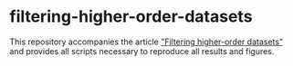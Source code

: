 # filtering-higher-order-datasets

This repository accompanies the article ["Filtering higher-order datasets"](https://doi.org/10.1088%2F2632-072X%2Fad253a) and provides all scripts necessary to reproduce all results and figures.
